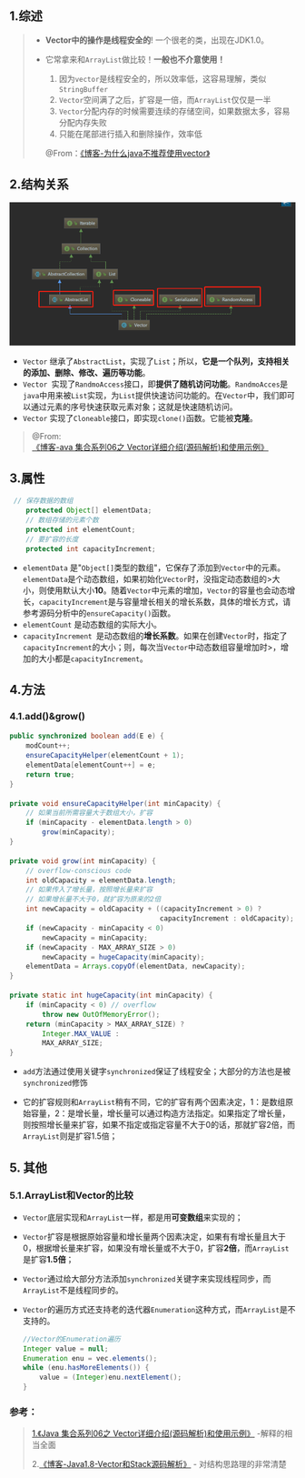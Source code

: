 ## 1.综述

> - **Vector中的操作是线程安全的**! 一个很老的类，出现在JDK1.0。
>
> - 它常拿来和`ArrayList`做比较！**一般也不介意使用！**
>
>   1. 因为`vector`是线程安全的，所以效率低，这容易理解，类似`StringBuffer`
>   2. `Vector`空间满了之后，扩容是一倍，而`ArrayList`仅仅是一半
>   3. `Vector`分配内存的时候需要连续的存储空间，如果数据太多，容易分配内存失败
>   4. 只能在尾部进行插入和删除操作，效率低
>
>   @From：[《博客-为什么java不推荐使用vector》](http://blog.itpub.net/30046312/viewspace-2143667/)



## 2.结构关系

![](assets/1555490410(1).png)

- `Vector` 继承了`AbstractList`，实现了`List`；所以，**它是一个队列，支持相关的添加、删除、修改、遍历等功能**。
- `Vector `实现了`RandmoAccess`接口，即**提供了随机访问功能**。`RandmoAcces`是`java`中用来被`List`实现，为`List`提供快速访问功能的。在`Vector`中，我们即可以通过元素的序号快速获取元素对象；这就是快速随机访问。
- `Vector` 实现了`Cloneable`接口，即实现`clone()`函数。它能被**克隆**。

> @From:[《博客-ava 集合系列06之 Vector详细介绍(源码解析)和使用示例》](https://www.cnblogs.com/skywang12345/p/3308833.html)

## 3.属性

```java
 // 保存数据的数组
    protected Object[] elementData;
    // 数组存储的元素个数
    protected int elementCount;
    // 要扩容的长度
    protected int capacityIncrement;
```

- `elementData` 是"`Object[]`类型的数组"，它保存了添加到`Vector`中的元素。`elementData`是个动态数组，如果初始化`Vector`时，没指定动态数组的>大小，则使用默认大小**10**。随着`Vector`中元素的增加，`Vector`的容量也会动态增长，`capacityIncrement`是与容量增长相关的增长系数，具体的增长方式，请参考源码分析中的`ensureCapacity()`函数。
- `elementCount` 是动态数组的实际大小。
- `capacityIncrement `是动态数组的**增长系数**。如果在创建`Vector`时，指定了`capacityIncrement`的大小；则，每次当`Vector`中动态数组容量增加时>，增加的大小都是`capacityIncrement`。

## 4.方法

### 4.1.add()&grow()

```java
public synchronized boolean add(E e) {
    modCount++;
    ensureCapacityHelper(elementCount + 1);
    elementData[elementCount++] = e;
    return true;
}

private void ensureCapacityHelper(int minCapacity) {
    // 如果当前所需容量大于数组大小，扩容
    if (minCapacity - elementData.length > 0)
        grow(minCapacity);
}

private void grow(int minCapacity) {
    // overflow-conscious code
    int oldCapacity = elementData.length;
    // 如果传入了增长量，按照增长量来扩容
    // 如果增长量不大于0，就扩容为原来的2倍
    int newCapacity = oldCapacity + ((capacityIncrement > 0) ?
                                     capacityIncrement : oldCapacity);
    if (newCapacity - minCapacity < 0)
        newCapacity = minCapacity;
    if (newCapacity - MAX_ARRAY_SIZE > 0)
        newCapacity = hugeCapacity(minCapacity);
    elementData = Arrays.copyOf(elementData, newCapacity);
}

private static int hugeCapacity(int minCapacity) {
    if (minCapacity < 0) // overflow
        throw new OutOfMemoryError();
    return (minCapacity > MAX_ARRAY_SIZE) ?
        Integer.MAX_VALUE :
        MAX_ARRAY_SIZE;
}
```

- `add`方法通过使用关键字`synchronized`保证了线程安全；大部分的方法也是被`synchronized`修饰

- 它的扩容规则和`ArrayList`稍有不同，它的扩容有两个因素决定，1：是数组原始容量，2：是增长量，增长量可以通过构造方法指定。如果指定了增长量，则按照增长量来扩容，如果不指定或指定容量不大于0的话，那就扩容2倍，而`ArrayList`则是扩容1.5倍；

## 5. 其他

### 5.1.ArrayList和Vector的比较

- `Vector`底层实现和`ArrayList`一样，都是用**可变数组**来实现的；

- `Vector`扩容是根据原始容量和增长量两个因素决定，如果有有增长量且大于0，根据增长量来扩容，如果没有增长量或不大于0，扩容**2倍**，而`ArrayList`是扩容**1.5倍**；

- `Vector`通过给大部分方法添加`synchronized`关键字来实现线程同步，而`ArrayList`不是线程同步的。

- `Vector`的遍历方式还支持老的迭代器`Enumeration`这种方式，而`ArrayList`是不支持的。

  ```java
  //Vector的Enumeration遍历
  Integer value = null;
  Enumeration enu = vec.elements();
  while (enu.hasMoreElements()) {
      value = (Integer)enu.nextElement();
  }
  ```

### 参考：

> [1.《Java 集合系列06之 Vector详细介绍(源码解析)和使用示例》](https://www.cnblogs.com/skywang12345/p/3308833.html) -解释的相当全面
>
> 2.[《博客-Java1.8-Vector和Stack源码解析》](https://www.jianshu.com/p/5defd748f038) - 对结构思路理的非常清楚


